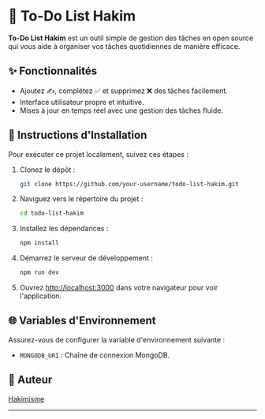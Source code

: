 # 📝 To-Do List Hakim

**To-Do List Hakim** est un outil simple de gestion des tâches en open source qui vous aide à organiser vos tâches quotidiennes de manière efficace.

## ✨ Fonctionnalités

- Ajoutez ✍️, complétez ✅ et supprimez ❌ des tâches facilement.
- Interface utilisateur propre et intuitive.
- Mises à jour en temps réel avec une gestion des tâches fluide.

## 🚀 Instructions d'Installation

Pour exécuter ce projet localement, suivez ces étapes :

1. Clonez le dépôt :

    ```bash
    git clone https://github.com/your-username/todo-list-hakim.git
    ```

2. Naviguez vers le répertoire du projet :

    ```bash
    cd todo-list-hakim
    ```

3. Installez les dépendances :

    ```bash
    npm install
    ```

4. Démarrez le serveur de développement :

    ```bash
    npm run dev
    ```

5. Ouvrez [http://localhost:3000](http://localhost:3000) dans votre navigateur pour voir l'application.

## 🌐 Variables d'Environnement

Assurez-vous de configurer la variable d'environnement suivante :

- `MONGODB_URI` : Chaîne de connexion MongoDB.

## 📝 Auteur

[Hakimisme](https://github.com/your-username)

__________________________________________________________________________________________________________________________________

